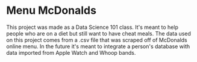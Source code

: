 
# Menu McDonalds    

This project was made as a Data Science 101 class. It's meant to help people who are on a diet but still want to have cheat meals. The data used on this project comes from a .csv file that was scraped off of McDonalds online menu. In the future it's meant to integrate a person's database with data imported from Apple Watch and Whoop bands.
